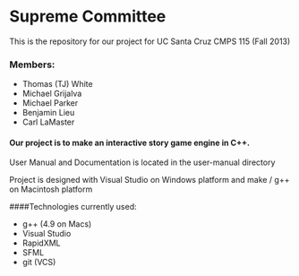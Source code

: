 # Supreme Committee
This is the repository for our project for UC Santa Cruz CMPS 115 (Fall 2013)
### Members: 
* Thomas (TJ) White
* Michael Grijalva
* Michael Parker
* Benjamin Lieu
* Carl LaMaster

#### Our project is to make an interactive story game engine in C++.

User Manual and Documentation is located in the user-manual directory

Project is designed with Visual Studio on Windows platform and
	make / g++ on Macintosh platform

####Technologies currently used:
* g++ (4.9 on Macs)
* Visual Studio
* RapidXML
* SFML
* git (VCS)
